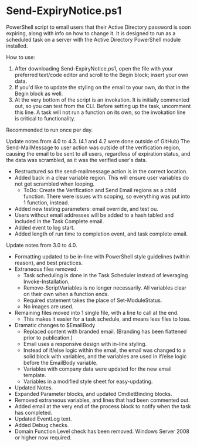 # Send-ExpiryNotice.ps1
PowerShell script to email users that their Active Directory password is soon expiring, along with info on how to change it. It is designed to run as a scheduled task on a server with the Active Directory PowerShell module installed.

How to use:
1. After downloading Send-ExpiryNotice.ps1, open the file with your preferred text/code editor and scroll to the Begin block; insert your own data.
2. If you'd like to update the styling on the email to your own, do that in the Begin block as well.
3. At the very bottom of the script is an invokation. It is initially commented out, so you can test from the CLI. Before setting up the task, uncomment this line. A task will not run a function on its own, so the invokation line is critical to functionality.

Recommended to run once per day.

Update notes from 4.0 to 4.3. (4.1 and 4.2 were done outside of GitHub)
The Send-MailMessage to user action was outside of the verification region, causing the email to be sent to all users, regardless of expiration status, and the data was scrambled, as it was the verified user's data.
+ Restructured so the send-mailmessage action is in the correct location.
+ Added back in a clear variable region. This will ensure user variables do not get scrambled when looping.
  + ToDo: Create the Verification and Send Email regions as a child function. There were issues with scoping, so everything was put into 1 function, instead.
+ Added new testing parameters: email override, and test ou.
+ Users without email addresses will be added to a hash tabled and included in the Task Complete email.
+ Added event to log start.
+ Added length of run time to completion event, and task complete email.

Update notes from 3.0 to 4.0.
+ Formatting updated to be in-line with PowerShell style guidelines (within reason), and best practices.
+ Extraneous files removed.
  + Task scheduling is done in the Task Scheduler instead of leveraging Invoke-Installation.
  + Remove-ScriptVariables is no longer necessarily. All variables clear on their own when a function ends.
  + Required statement takes the place of Set-ModuleStatus.
  + No images are used.
+ Remaining files moved into 1 single file, with a line to call at the end.
  + This makes it easier for a task schedule, and means less files to lose.
+ Dramatic changes to $EmailBody
  + Replaced content with branded email. (Branding has been flattened prior to publication.)
  + Email uses a responsive design with in-line styling.
  + Instead of if/else logic within the email, the email was changed to a solid block with variables, and the variables are used in if/else logic before the EmailBody variable.
  + Variables with company data were updated for the new email template.
  + Variables in a modified style sheet for easy-updating.
+ Updated Notes.
+ Expanded Parameter blocks, and updated CmdletBinding blocks.
+ Removed extraneous variables, and lines that had been commented out.
+ Added email at the very end of the process block to notify when the task has completed.
+ Updated EventLog text.
+ Added Debug checks.
+ Domain Function Level check has been removed. Windows Server 2008 or higher now required.
